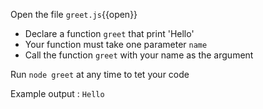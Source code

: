 
Open the file `greet.js`{{open}}

- Declare a function `greet` that print 'Hello'
- Your function must take one parameter `name`
- Call the function `greet` with your name as the argument

Run `node greet` at any time to tet your code

Example output :
`Hello`